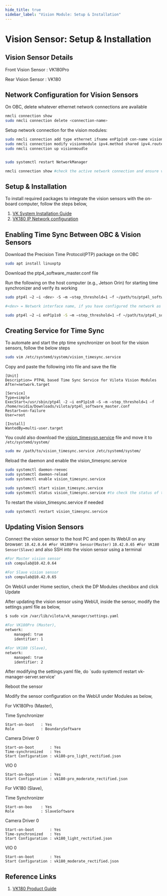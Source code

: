 ```yaml
---
hide_title: true
sidebar_label: "Vision Module: Setup & Installation"
---
```

# Vision Sensor: Setup & Installation 

 

## Vision Sensor Details 

Front Vision Sensor : VK180Pro

Rear Vision Sensor  : VK180

## Network Configuration for Vision Sensors

On OBC, delete whatever ethernet network connections are available

```bash
nmcli connection show
sudo nmcli connection delete <connection-name>
```

Setup network connection for the vision modules:
```bash
sudo nmcli connection add type ethernet ifname enP1p1s0 con-name visionmoudle
sudo nmcli connection modify visionmodule ipv4.method shared ipv4.routes 239.0.0.0/24 ipv4.route-metric 1
sudo nmcli connection up visionmoudle


sudo systemctl restart NetworkManager

nmcli connection show #check the active network connection and ensure visionmodule is active
```

## Setup & Installation

To install required packages to integrate the vision sensors with the on-board computer, follow the steps below,

1. [VK System Installation Guide](https://docs.vilota.ai/s/dp180p-product-guide/doc/vk-system-installation-guide-GG408GGuTj)
2. [VK180 IP Network configuration](https://docs.vilota.ai/s/dp180p-product-guide/doc/dp180-ip-network-configuration-1y1YvvDrlY)

## Enabling Time Sync Between OBC & Vision Sensors

Download the Precision Time Protocol(PTP) package on the OBC

```bash
sudo apt install linuxptp
```

<!-- Download the ptp4_software_master.conf file under `~/Downloads/vilota/`

Run the following on the host computer (e.g., Jetson Orin) for starting time synchronizer and verify its working

```bash
sudo ptp4l –2 –i <dev> -S –m –step_threshold=1 –f ~/Downloads/vilota/ptp4l_software_master.conf

#<dev> = Network interface name, if you have configured the network as provided above, then <dev> should be replaced with enP1p1s0

sudo ptp4l –2 –i enP1p1s0 -S –m –step_threshold=1 –f ~/Downloads/vilota/ptp4l_software_master.conf -->

Download the ptp4_software_master.conf file

Run the following on the host computer (e.g., Jetson Orin) for starting time synchronizer and verify its working

```bash
sudo ptp4l –2 –i <dev> -S –m –step_threshold=1 –f ~/path/to/ptp4l_software_master.conf

#<dev> = Network interface name, if you have configured the network as provided above, then <dev> should be replaced with enP1p1s0

sudo ptp4l –2 –i enP1p1s0 -S –m –step_threshold=1 –f ~/path/to/ptp4l_software_master.conf
```
## Creating Service for Time Sync

To automate and start the ptp time synchronizer on boot for the vision sensors, follow the below steps

```bash
sudo vim /etc/systemd/system/vision_timesync.service
```
Copy and paste the following into file and save the file

```
[Unit]
Description= PTP4L based Time Sync Service for Vilota Vision Modules
After=network.target

[Service]
Type=simple
ExecStart=/usr/sbin/ptp4l -2 –i enP1p1s0 –S –m –step_threshold=1 –f /home/nvidia/Downloads/vilota/ptp4l_software_master.conf
Restart=on-failure
User=root

[Install]
WantedBy=multi-user.target
```
You could also download the [vision_timesysn.service](https://tlab-uav.github.io/tech-details/downloads/aira/vision_timesync.service) file and move it to `/etc/systemd/system/`

```bash
sudo mv /path/to/vision_timesync.service /etc/systemd/system/
```

Reload the daemon and enable the vision_timesync.service 

```bash
sudo systemctl daemon-reexec
sudo systemctl daemon-reload
sudo systemctl enable vision_timesync.service

sudo systemctl start vision_timesync.service
sudo systemctl status vision_timesync.service #to check the status of the time synchronizer for the vision modules
```
To restart the vision_timesync.service if needed
```bash
sudo systemctl restart vision_timesync.service
```

## Updating Vision Sensors

Connect the vision sensor to the host PC and open its WebUI on any browser: `10.42.0.64 #For VK180Pro Sensor(Master)` `10.42.0.65 #For VK180 Sensor(Slave)` and also SSH into the vision sensor using a terminal

```bash
#For Master vision sensor
ssh compulab@10.42.0.64

#For Slave vision sensor
ssh compulab@10.42.0.65
```

On WebUI under Home section, check the DP Modules checkbox and click Update

After updating the vision sensor using WebUI, inside the sensor, modify the settings.yaml file as below,

```bash
$ sudo vim /var/lib/vilota/vk_manager/settings.yaml 
 
#For VK180Pro (Master), 
network: 
    managed: true 
    identifier: 1 

#For VK180 (Slave), 
network:
    managed: true 
    identifier: 2 
```

After modifying the settings.yaml file, do `sudo systemctl restart vk-manager-server.service'

Reboot the sensor

Modify the sensor configuration on the WebUI under Modules as below,

For VK180Pro (Master), 

Time Synchronizer 

    Start-on-boot   : Yes 
    Role            : BoundarySoftware 

Camera Driver 0 

    Start-on-boot       : Yes  
    Time-synchronized   : Yes 
    Start Configuration : vk180-pro_light_rectified.json 

VIO 0 

    Start-on-boot       : Yes 
    Start Configuration : vk180-pro_moderate_rectified.json 

For VK180 (Slave),

Time Synchronizer 

    Start-on-boo    : Yes 
    Role            : SlaveSoftware 

Camera Driver 0 

    Start-on-boot       : Yes 
    Time-synchronized   : Yes 
    Start Configuration : vk180_light_rectified.json 

VIO 0 

    Start-on-boot       : Yes 
    Start Configuration : vk180_moderate_rectified.json 


## Reference Links

1. [VK180 Product Guide](https://docs.vilota.ai/s/dp180p-product-guide/doc/dp180-ip-product-guide-CJMUAK7txH)